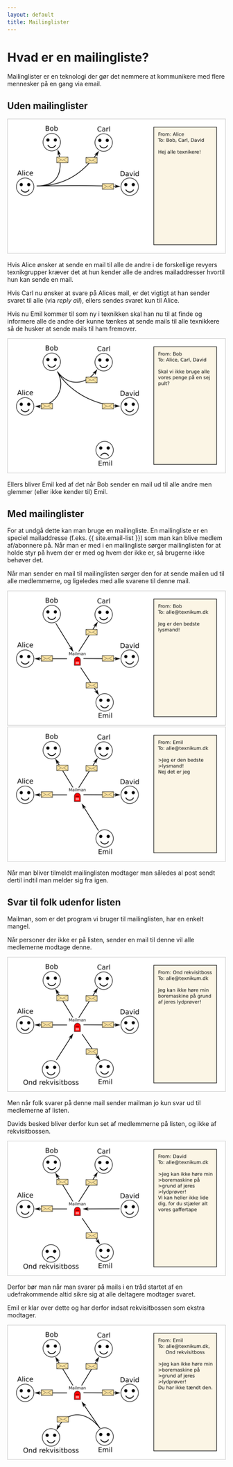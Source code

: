 ```yaml
---
layout: default
title: Mailinglister
---
```


# Hvad er en mailingliste?

Mailinglister er en teknologi der gør det nemmere at kommunikere med flere mennesker på en gang via email.

## Uden mailinglister
<img src="/images/illustration-0.png" class="img">

Hvis Alice ønsker at sende en mail til alle de andre i de forskellige revyers texnikgrupper kræver det at hun kender alle de andres mailaddresser hvortil hun kan sende en mail.

Hvis Carl nu ønsker at svare på Alices mail, er det vigtigt at han sender svaret til alle (via *reply all*), ellers sendes svaret kun til Alice.

Hvis nu Emil kommer til som ny i texnikken skal han nu til at finde og informere alle de andre der kunne tænkes at sende mails til alle texnikkere så de husker at sende mails til ham fremover.

<img src="/images/illustration-1.png" class="img">

Ellers bliver Emil ked af det når Bob sender en mail ud til alle andre men glemmer (eller ikke kender til) Emil.

## Med mailinglister

For at undgå dette kan man bruge en mailingliste. En mailingliste er en speciel mailaddresse (f.eks. {{ site.email-list }}) som man kan blive medlem af/abonnere på. Når man er med i en mailingliste sørger mailinglisten for at holde styr på hvem der er med og hvem der ikke er, så brugerne ikke behøver det.

Når man sender en mail til mailinglisten sørger den for at sende mailen ud til alle medlemmerne, og ligeledes med alle svarene til denne mail.

<img src="/images/illustration-3.png" class="img">

<img src="/images/illustration-4.png" class="img">

Når man bliver tilmeldt mailinglisten modtager man således al post sendt dertil indtil man melder sig fra igen.


<a id="svar_til_folk_udenfor_listen"></a>

## Svar til folk udenfor listen

Mailman, som er det program vi bruger til mailinglisten, har en enkelt mangel.

Når personer der ikke er på listen, sender en mail til denne vil alle medlemerne modtage denne.

<img src="/images/illustration-5.png" class="img">

Men når folk svarer på denne mail sender mailman jo kun svar ud til medlemerne af listen.

Davids besked bliver derfor kun set af medlemmerne på listen, og ikke af rekvisitbossen.

<img src="/images/illustration-6.png" class="img">

Derfor bør man når man svarer på mails i en tråd startet af en udefrakommende altid sikre sig at alle deltagere modtager svaret.

Emil er klar over dette og har derfor indsat rekvisitbossen som ekstra modtager.

<img src="/images/illustration-7.png" class="img">
